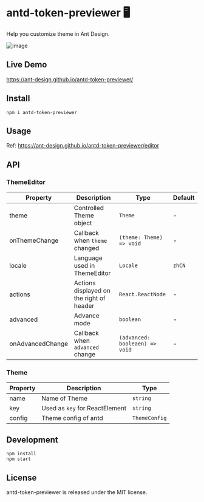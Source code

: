 # antd-token-previewer 🖥

Help you customize theme in Ant Design.

![image](https://user-images.githubusercontent.com/27722486/235037764-54068c36-13de-4c06-9c7d-78b9a5475c28.png)

## Live Demo

https://ant-design.github.io/antd-token-previewer/

## Install

```
npm i antd-token-previewer
```

## Usage

Ref: https://ant-design.github.io/antd-token-previewer/editor

## API

### ThemeEditor

| Property | Description | Type | Default |
| --- | --- | --- | --- |
| theme | Controlled Theme object | `Theme` | - |
| onThemeChange | Callback when `theme` changed | `(theme: Theme) => void` | - |
| locale | Language used in ThemeEditor | `Locale` | `zhCN` |
| actions | Actions displayed on the right of header | `React.ReactNode` | - |
| advanced | Advance mode | `boolean` | - |
| onAdvancedChange | Callback when `advanced` change | `(advanced: booleaen) => void` | - |

### Theme

| Property | Description | Type |
| --- | --- | --- |
| name | Name of Theme | `string` |
| key | Used as `key` for ReactElement | `string` |
| config | Theme config of antd | `ThemeConfig` |


## Development

```
npm install
npm start
```

## License

antd-token-previewer is released under the MIT license.
